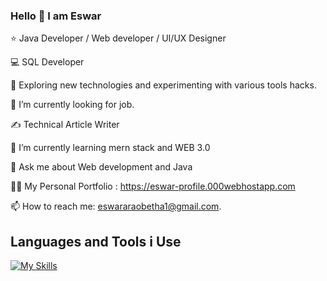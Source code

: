 ### Hello 👋 I am Eswar



⭐     Java Developer / Web developer / UI/UX Designer

💻     SQL Developer

🤔     Exploring new technologies and experimenting with various tools hacks.

💼     I’m currently looking for job.

✍️     Technical Article Writer

🌱     I’m currently learning mern stack and WEB 3.0

💬     Ask me about Web development and Java

👨‍💻     My Personal Portfolio : https://eswar-profile.000webhostapp.com

📫 How to reach me:  eswararaobetha1@gmail.com.



## Languages and Tools i Use

[![My Skills](https://skills.thijs.gg/icons?i=react,html,css,js,bootstrap,php,mysql,c,java,git,github,jquery,postgres,nextjs,figma,tailwind)](https://skills.thijs.gg)
